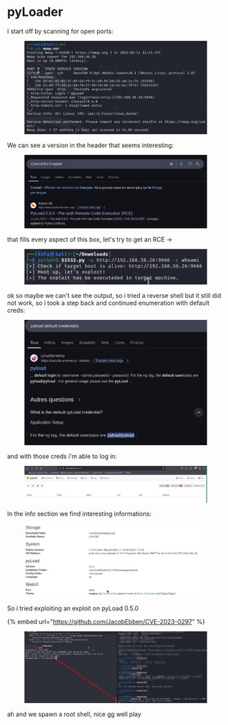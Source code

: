 # pyLoader

I start off by scanning for open ports:

<figure><img src="../../../.gitbook/assets/image (14).png" alt=""><figcaption></figcaption></figure>

We can see a version in the header that seems interesting:

<figure><img src="../../../.gitbook/assets/image (1) (1).png" alt=""><figcaption></figcaption></figure>

that fills every aspect of this box, let's try to get an RCE ->

<figure><img src="../../../.gitbook/assets/image (2) (1).png" alt=""><figcaption></figcaption></figure>

ok so maybe we can't see the output, so i tried a reverse shell but it still did not work, so i took a step back and continued enumeration with default creds:

<figure><img src="../../../.gitbook/assets/image (4) (1).png" alt=""><figcaption></figcaption></figure>

and with those creds i'm able to log in:

<figure><img src="../../../.gitbook/assets/image (5) (1).png" alt=""><figcaption></figcaption></figure>

In the info section we find interesting informations:

<figure><img src="../../../.gitbook/assets/image (6) (1).png" alt=""><figcaption></figcaption></figure>

So i tried exploiting an exploit on pyLoad 0.5.0

{% embed url="https://github.com/JacobEbben/CVE-2023-0297" %}

<figure><img src="../../../.gitbook/assets/image.png" alt=""><figcaption></figcaption></figure>

ah and we spawn a root shell, nice gg well play
